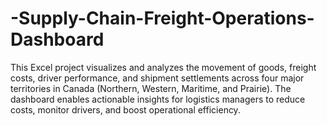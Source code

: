 # -Supply-Chain-Freight-Operations-Dashboard
This Excel project visualizes and analyzes the movement of goods, freight costs, driver performance, and shipment settlements across four major territories in Canada (Northern, Western, Maritime, and Prairie). The dashboard enables actionable insights for logistics managers to reduce costs, monitor drivers, and boost operational efficiency.
